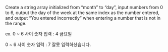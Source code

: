 Create a string array initialized from “month” to “day”, input numbers from 0 to 6, output the day of the week at the same index as the number entered, and output “You entered incorrectly” when entering a number that is not in the range.

ex.
0 ~ 6 사이 숫자 입력 : 4
금요일

0 ~ 6 사이 숫자 입력 : 7 
잘못 입력하셨습니다.
